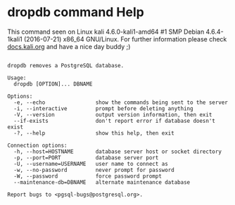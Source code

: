 # dropdb command Help
 
 This command seen on Linux kali 4.6.0-kali1-amd64 #1 SMP Debian 4.6.4-1kali1 (2016-07-21) x86_64 GNU/Linux. For further information please check [docs.kali.org](docs.kali.org) and have a nice day buddy ;) 

~~~

dropdb removes a PostgreSQL database.

Usage:
  dropdb [OPTION]... DBNAME

Options:
  -e, --echo                show the commands being sent to the server
  -i, --interactive         prompt before deleting anything
  -V, --version             output version information, then exit
  --if-exists               don't report error if database doesn't exist
  -?, --help                show this help, then exit

Connection options:
  -h, --host=HOSTNAME       database server host or socket directory
  -p, --port=PORT           database server port
  -U, --username=USERNAME   user name to connect as
  -w, --no-password         never prompt for password
  -W, --password            force password prompt
  --maintenance-db=DBNAME   alternate maintenance database

Report bugs to <pgsql-bugs@postgresql.org>.

~~~
